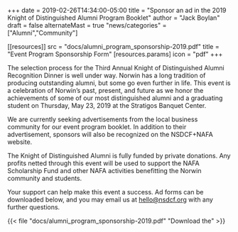 +++
date = 2019-02-26T14:34:00-05:00
title = "Sponsor an ad in the 2019 Knight of Distinguished Alumni Program Booklet"
author = "Jack Boylan"
draft = false
alternateMast = true
"news/categories" = ["Alumni","Community"]

[[resources]]
  src   = "docs/alumni_program_sponsorship-2019.pdf"
  title = "Event Program Sponsorship Form"
  [resources.params]
    icon = "pdf"
+++

The selection process for the Third Annual Knight of Distinguished Alumni Recognition Dinner is well under way. Norwin has a long tradition of producing outstanding alumni, but some go even further in life. This event is a celebration of Norwin’s past, present, and future as we honor the achievements of some of our most distinguished alumni and a graduating student on Thursday, May 23, 2019 at the Stratigos Banquet Center.

We are currently seeking advertisements from the local business community for our event program booklet. In addition to their advertisement, sponsors will also be recognized on the NSDCF+NAFA website.

The Knight of Distinguished Alumni is fully funded by private donations. Any profits netted through this event will be used to support the NAFA Scholarship Fund and other NAFA activities benefitting the Norwin community and students.

Your support can help make this event a success. Ad forms can be downloaded below, and you may email us at [hello@nsdcf.org](mailto:hello@nsdcf.org) with any further questions.

{{< file "docs/alumni_program_sponsorship-2019.pdf" "Download the" >}}
